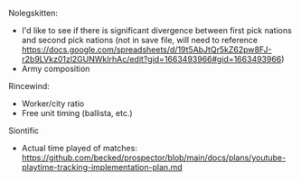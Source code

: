 Nolegskitten:
* I'd like to see if there is significant divergence between first pick nations and second pick nations (not in save file, will need to reference https://docs.google.com/spreadsheets/d/19t5AbJtQr5kZ62pw8FJ-r2b9LVkz01zl2GUNWkIrhAc/edit?gid=1663493966#gid=1663493966)
* Army composition

Rincewind:
* Worker/city ratio
* Free unit timing (ballista, etc.)

Siontific
* Actual time played of matches: https://github.com/becked/prospector/blob/main/docs/plans/youtube-playtime-tracking-implementation-plan.md 

